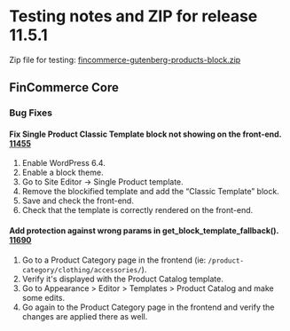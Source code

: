 # Testing notes and ZIP for release 11.5.1

Zip file for testing: [fincommerce-gutenberg-products-block.zip](https://github.com/dieselfox1/fincommerce-blocks/files/13299246/fincommerce-gutenberg-products-block.zip)

## FinCommerce Core

### Bug Fixes

#### Fix Single Product Classic Template block not showing on the front-end. [11455](https://github.com/dieselfox1/fincommerce-blocks/pull/11455)

1. Enable WordPress 6.4.
2. Enable a block theme.
3. Go to Site Editor → Single Product template.
4. Remove the blockified template and add the “Classic Template” block.
5. Save and check the front-end.
6. Check that the template is correctly rendered on the front-end.

#### Add protection against wrong params in get_block_template_fallback(). [11690](https://github.com/dieselfox1/fincommerce-blocks/pull/11690)

1. Go to a Product Category page in the frontend (ie: `/product-category/clothing/accessories/`).
2. Verify it's displayed with the Product Catalog template.
3. Go to Appearance > Editor > Templates > Product Catalog and make some edits.
4. Go again to the Product Category page in the frontend and verify the changes are applied there as well.
